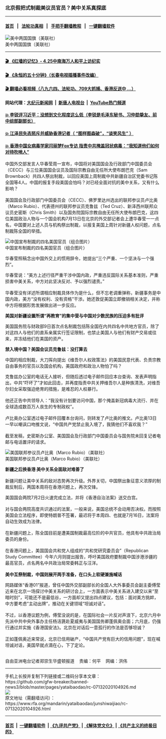 ### 北京假把式制裁美议员官员？美中关系真探底
------------------------

#### [首页](https://github.com/gfw-breaker/banned-news3/blob/master/README.md) &nbsp;&nbsp;|&nbsp;&nbsp; [法轮功真相](https://github.com/begood0513/basic/blob/master/README.md)  &nbsp;&nbsp;|&nbsp;&nbsp; [手把手翻墙教程](https://github.com/gfw-breaker/guides/wiki)  &nbsp;&nbsp;|&nbsp;&nbsp; [一键翻墙软件](https://github.com/gfw-breaker/nogfw/blob/master/README.md)  



<div id="headerimg">
 <img alt="美中两国国旗（美联社）" src="https://www.rfa.org/mandarin/yataibaodao/junshiwaijiao/rc-07132020104926.html/rc0713e.jpg/image" title="美中两国国旗（美联社）"/>
 <div id="headerimgcontents">
  <div id="headerimgcaption">
   <span>
    美中两国国旗（美联社）
   </span>
   <!-- zoomattribute -->
  </div>
  <!-- headerimgcaption -->
 </div>
 <!-- headerimagecontents -->
</div>

<hr/>


#### [ 🎬  《红墙的记忆》- 4.25中南海万人和平上访纪实](http://141.164.39.94:10000/videos/legend/425.html)

#### [ 🎬  《永恒的五十分钟》（长春电视插播事件改编） ](http://141.164.39.94:10000/videos/news/ComingForYou-2.html)

#### [ 🎬  翻墙必看视频（八九六四、法轮功、709大抓捕、香港反送中 ...）](https://github.com/gfw-breaker/links/blob/master/banned.md)

#### 网站代理：[大纪元新闻网](http://167.172.10.89:10080/gb/) &nbsp;|&nbsp; [新唐人电视台](http://167.172.10.89:8808/gb/) &nbsp;|&nbsp; [YouTube热门频道](http://158.247.203.241/youtube.html)

#### [ 💥 李锐评习近平：没想到文化程度这么低（李锐是毛泽东秘书、习仲勋挚友、前中组部副部长）](http://141.164.39.94:10000/videos/res/Communist/lirui-xi.html)

#### [ 💥 江泽民失态怒斥并威胁香港记者（ “图样图森破”，“谈笑风生” ）](http://141.164.39.94:10000/videos/res/realjzm/naive.html)

#### [ 💥 香港中国女病毒学家闫丽梦Fox专访 指责中共掩盖冠状病毒：“我知道他们如何对待吹哨人”](http://141.164.39.94:10000/videos/corona/yan.html)

<div id="storytext">
 <div>
  <div class="slot_header">
  </div>
 </div>
 <p>
  中国外交部发言人华春莹周一宣布，中国将对美国国会及行政部门中国委员会（CECC）与三位美国国会议员及国际宗教自由无任所大使布朗巴克（Sam Brownback）共四人祭出制裁，以回应美国上周制裁中共新疆自治区党委书记陈全国等4人。中国的报复手段美国会怕吗？对已经全面对抗的美中关系，又有什么影响？
  <br/>
  <br/>
  美国国会及行政部门中国委员会（CECC）、佛罗里达州选出的联邦参议员卢比奥（Marco Rubio）、代表德州的联邦参议员克鲁兹（Ted Cruz）、新泽西州联邦众议员史密斯（Chris Smith）以及国务院国际宗教自由无任所大使布朗巴克，这四位美国政治人物与一个国会机构7月13日在北京的外交部记者会上遭华春莹一一点名，中国要对上述人员与机构祭出制裁，以报复美国上周针对新疆人权问题，点名制裁陈全国的举措。
 </p>
 <p>
  <div class="image-inline captioned" style="width:622px;">
   <div style="width:622px;">
    <img alt="中国宣布制裁的四名美国官员（组合图片）" src="https://www.rfa.org/mandarin/yataibaodao/junshiwaijiao/rc-07132020104926.html/rc0713b.jpg" title="中国宣布制裁的四名美国官员（组合图片）"/>
   </div>
   <div class="image-caption">
    <span style="width:622px;">
     中国宣布制裁的四名美国官员（组合图片）
    </span>
    <span class="copyright">
    </span>
   </div>
  </div>
 </p>
 <p>
  华春莹照稿念出中国外交上的惯用辞令，她提出“三个严重、一个坚决与一个强烈”。
 </p>
 <p>
  华春莹说：“美方上述行径严重干涉中国内政，严重违反国际关系基本准则，严重损害中美关系，中方对此坚决反对、予以强烈谴责。”
  <br/>
  <br/>
  华春莹没有详述所谓相应制裁具体作为是什么，但不忘老调重弹称，新疆事务是中国内政，美方“没有权利、没有资格”干涉。她还敦促美国立即撤销相关决定，并称中方将根据形势发展做出进一步反应。
 </p>
 <p>
 </p>
 <div>
  <p>
  </p>
  <p>
   <b>
    美国对新疆设置所谓“再教育”的集中营与中国对少数民族的压迫多有批评
   </b>
  </p>
  <p>
   美国国务院与财政部9日首次点名制裁包括陈全国在内共四名中共地方官员，除了对这四人与他们的直系亲属实行签证限制，也禁止美国人与他们有财产交易或往来，并冻结他们在美国的资产。
  </p>
  <p>
   <b>
    禁入境中国？美国会议员克鲁兹：没打算去
   </b>
  </p>
  <p>
   中国的相应制裁，大刀挥向提出《维吾尔人权政策法》的美国民意代表、负责宗教自由事务的官员以及国会机构，美国政府和政治人物怕了吗？
  </p>
  <p>
   克鲁兹办公室的电话无人接听，但随后透过电子邮件回应本台查询、发表声明指出，中共“吓坏了”才如此回击，并再度指责中共关押维吾尔人是种族清洗，对维吾尔妇女采取强迫绝育的措施，是难忍的人权暴行。
   <br/>
   <br/>
   他还正告中共领导人：“我没有计划要访问中国，那个掩盖新冠病毒大流行、并在全球造成数百万人丧生的专制政权”。
   <br/>
   <br/>
   卢比奥办公室透过电子邮件回覆本台询问，则转发了卢比奥的推文。卢比奥13日一早以嘲讽口吻推文说，“中国共产党禁止我入境了，我猜他们不喜欢我？”
   <br/>
   <br/>
   截至发稿，史密斯办公室、美国国会及行政部门中国委员会与国务院未回复记者电邮与电话置评的请求。
  </p>
  <p>
   <div class="image-inline captioned" style="width:680px;">
    <div style="width:680px;">
     <img alt="美国联邦参议员卢比奥（Marco Rubio）（美联社）" src="https://www.rfa.org/mandarin/yataibaodao/junshiwaijiao/rc-07132020104926.html/rc0713y.jpg" title="美国联邦参议员卢比奥（Marco Rubio）（美联社）"/>
    </div>
    <div class="image-caption">
     <span style="width:680px;">
      美国联邦参议员卢比奥（Marco Rubio）（美联社）
     </span>
     <span class="copyright">
     </span>
    </div>
   </div>
  </p>
  <p>
   <b>
    新疆之后换香港 美中关系全面敌对难善了
   </b>
   <br/>
   <br/>
   新疆问题让美中关系的敌对态势再次升级。外界关切，中国祭出象征意义浓厚的制裁反制后，两国本周将在香港问题上，再次交锋。
  </p>
  <p>
   美国国会两院7月2日火速完成立法，并将《香港自治法案》送交白宫。
   <br/>
   <br/>
   对与国会两院高度共识通过的法案，一般来说，美国总统不会动用否决权。而按照美国会立法程序，即使特朗普不签署，最迟将于本周四、也就是7月16日，法案将自动生效成为法律。
   <br/>
   <br/>
   在新疆问题上，陈全国目前是遭美国制裁最高位阶的中共官员，他具有中共政治局委员的身份。
   <br/>
   <br/>
   在香港问题上，美国国会共和党人组成的“共和党研究委员会”（Republican Study Committee）今年六月则提出报告，呼吁美国政府要制裁中国涉港涉疆的最高官员，点名两名中共政治局常委韩正与汪洋。
   <br/>
   <br/>
   <b>
    美中互祭制裁，中国则展开两手准备，在口头上软硬兼施喊话
   </b>
  </p>
  <p>
   网路媒体“香港01”报道，曾任中国外交部副部长的全国人大外事委员会副主委傅莹近来在北京一场探讨中美关系的研讨会上，一方面表示中美关系进入建交以来“至暗时刻”，可能还不是最低谷，一方面却又提出四点建议，包括：面对美方挑衅，中方要考虑“主动出牌”，推动在关键领域“坦诚对话”。
   <br/>
   <br/>
   不过，以香港议题为例，傅莹没说的是，在国际社会一片反对声浪下，北京六月中先派中共中央外事办主任杨洁篪赴夏威夷与美国国务卿蓬佩奥会面；六月底，仍强行通过并实施《香港国安法》。北京在对话后一意孤行的作法是否够坦诚？
   <br/>
   <br/>
   正如蓬佩奥近来常说，北京已信用破产，“中国共产党有巨大的信用问题”，现在喊坦诚对话，美国早就点滴在心，下了定论。
  </p>
  <p>
   <br/>
   自由亚洲电台记者郑崇生华盛顿报道    责编：何平    网编：洪伟
  </p>
 </div>
</div>

<hr/>
手机上长按并复制下列链接或二维码分享本文章：<br/>
https://github.com/gfw-breaker/banned-news3/blob/master/pages/yataibaodao/rc-07132020104926.md <br/>
<a href='https://github.com/gfw-breaker/banned-news3/blob/master/pages/yataibaodao/rc-07132020104926.md'><img src='https://github.com/gfw-breaker/banned-news3/blob/master/pages/yataibaodao/rc-07132020104926.md.png'/></a> <br/>
原文地址（需翻墙访问）：https://www.rfa.org/mandarin/yataibaodao/junshiwaijiao/rc-07132020104926.html


------------------------
#### [首页](https://github.com/gfw-breaker/banned-news3/blob/master/README.md) &nbsp;|&nbsp; [一键翻墙软件](https://github.com/gfw-breaker/nogfw/blob/master/README.md) &nbsp;| [《九评共产党》](https://github.com/gfw-breaker/9ping.md/blob/master/README.md#九评之一评共产党是什么) | [《解体党文化》](https://github.com/gfw-breaker/jtdwh.md/blob/master/README.md) | [《共产主义的终极目的》](https://github.com/gfw-breaker/gczydzjmd.md/blob/master/README.md)


<img src='http://gfw-breaker.win/banned-news3/pages/yataibaodao/rc-07132020104926.md' width='0px' height='0px'/>